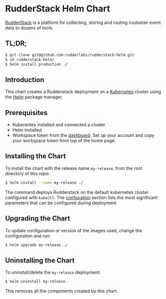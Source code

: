 # RudderStack Helm Chart
[RudderStack](https://rudderlabs.com) is a platform for collecting, storing and routing customer event data to dozens of tools.

## TL;DR;

```bash
$ git clone git@github.com:rudderlabs/rudderstack-helm.git
$ cd rudderstack-helm/
$ helm install production ./
```

## Introduction
This chart creates a Rudderstack deployment on a [Kubernetes](http://kubernetes.io) cluster 
using the [Helm](https://helm.sh) package manager.

## Prerequisites
 - Kuberentes installed and connected a cluster
 - Helm installed
 - Workspace token from the [dashboard](app.rudderlabs.com). Set up your account and copy your workspace token from top of the home page.

## Installing the Chart

To install the chart with the release name `my-release`, from the root directory of this repo:

```bash
$ helm install --name my-release ./
```

The command deploys Rudderstack on the default kubernetes cluster configured with `kubectl`. The [confiuration](#configuration) section lists the most significant parameters that can be configured during deployment.

## Upgrading the Chart
 
 To update configuration or version of the images used, change the configuration and run:

```bash
$ helm upgrade my-release ./
```

## Uninstalling the Chart

To uninstall/delete the `my-release` deployment:

```bash
$ helm uninstall my-release
```
This removes all the components created by this chart.